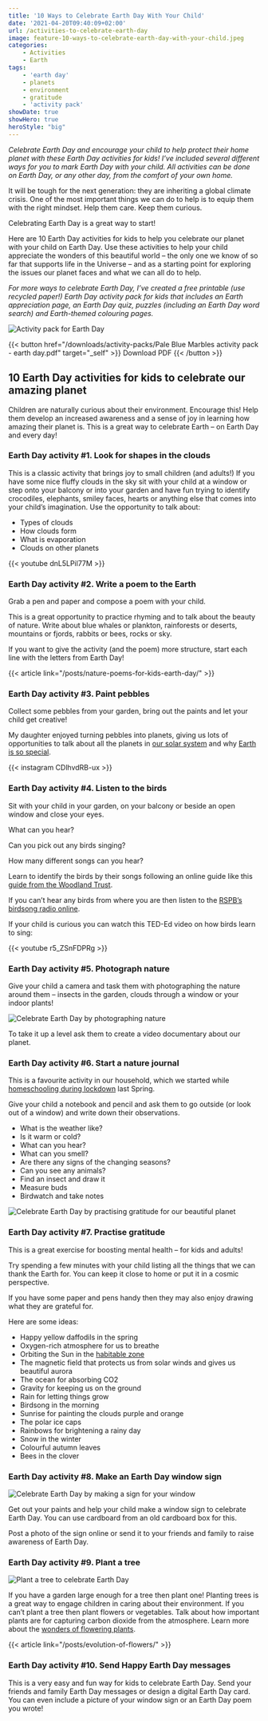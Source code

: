 ```yaml
---
title: '10 Ways to Celebrate Earth Day With Your Child'
date: '2021-04-20T09:40:09+02:00'
url: /activities-to-celebrate-earth-day
image: feature-10-ways-to-celebrate-earth-day-with-your-child.jpeg
categories:
    - Activities
    - Earth
tags:
    - 'earth day'
    - planets
    - environment
    - gratitude
    - 'activity pack'
showDate: true
showHero: true
heroStyle: "big"
---
```


*Celebrate Earth Day and encourage your child to help protect their home planet with these Earth Day activities for kids! I’ve included several different ways for you to mark Earth Day with your child. All activities can be done on Earth Day, or any other day, from the comfort of your own home.*

It will be tough for the next generation: they are inheriting a global climate crisis. One of the most important things we can do to help is to equip them with the right mindset. Help them care. Keep them curious.

Celebrating Earth Day is a great way to start!

Here are 10 Earth Day activities for kids to help you celebrate our planet with your child on Earth Day. Use these activities to help your child appreciate the wonders of this beautiful world – the only one we know of so far that supports life in the Universe – and as a starting point for exploring the issues our planet faces and what we can all do to help.

*For more ways to celebrate Earth Day, I’ve created a free printable (use recycled paper!) Earth Day activity pack for kids that includes an Earth appreciation page, an Earth Day quiz, puzzles (including an Earth Day word search) and Earth-themed colouring pages.*

![Activity pack for Earth Day](Earth-day-activity-pack-facebook.jpeg)

{{< button href="/downloads/activity-packs/Pale Blue Marbles activity pack - earth day.pdf" target="_self" >}}
Download PDF
{{< /button >}}

## 10 Earth Day activities for kids to celebrate our amazing planet

Children are naturally curious about their environment. Encourage this! Help them develop an increased awareness and a sense of joy in learning how amazing their planet is. This is a great way to celebrate Earth – on Earth Day and every day!

### Earth Day activity #1. Look for shapes in the clouds

This is a classic activity that brings joy to small children (and adults!) If you have some nice fluffy clouds in the sky sit with your child at a window or step onto your balcony or into your garden and have fun trying to identify crocodiles, elephants, smiley faces, hearts or anything else that comes into your child’s imagination. Use the opportunity to talk about:

- Types of clouds
- How clouds form
- What is evaporation
- Clouds on other planets

{{< youtube dnL5LPil77M >}}

### Earth Day activity #2. Write a poem to the Earth

Grab a pen and paper and compose a poem with your child.

This is a great opportunity to practice rhyming and to talk about the beauty of nature. Write about blue whales or plankton, rainforests or deserts, mountains or fjords, rabbits or bees, rocks or sky.

If you want to give the activity (and the poem) more structure, start each line with the letters from Earth Day!

{{< article link="/posts/nature-poems-for-kids-earth-day/" >}}

### Earth Day activity #3. Paint pebbles

Collect some pebbles from your garden, bring out the paints and let your child get creative!

My daughter enjoyed turning pebbles into planets, giving us lots of opportunities to talk about all the planets in [our solar system](https://www.palebluemarbles.com/how-big-is-the-solar-system/) and why [Earth is so special](https://www.palebluemarbles.com/what-does-habitability-mean/).

{{< instagram CDlhvdRB-ux >}}

### Earth Day activity #4. Listen to the birds

Sit with your child in your garden, on your balcony or beside an open window and close your eyes.

What can you hear?

Can you pick out any birds singing?

How many different songs can you hear?

Learn to identify the birds by their songs following an online guide like this [guide from the Woodland Trust](https://www.woodlandtrust.org.uk/blog/2019/04/identify-bird-song/).

If you can’t hear any birds from where you are then listen to the [RSPB’s birdsong radio online](https://www.rspb.org.uk/get-involved/campaigning/let-nature-sing/birdsong-radio/).

If your child is curious you can watch this TED-Ed video on how birds learn to sing:

{{< youtube r5_ZSnFDPRg >}}

### Earth Day activity #5. Photograph nature

Give your child a camera and task them with photographing the nature around them – insects in the garden, clouds through a window or your indoor plants!

![Celebrate Earth Day by photographing nature](/child-camera.jpeg "Photo by [Annie Spratt](https://unsplash.com/@anniespratt?utm_source=unsplash&utm_medium=referral&utm_content=creditCopyText) on [Unsplash](https://unsplash.com/s/photos/child-with-camera?utm_source=unsplash&utm_medium=referral&utm_content=creditCopyText)")

To take it up a level ask them to create a video documentary about our planet.

### Earth Day activity #6. Start a nature journal

This is a favourite activity in our household, which we started while [homeschooling during lockdown](https://www.palebluemarbles.com/the-words-you-dream-of-hearing-from-your-child/) last Spring.

Give your child a notebook and pencil and ask them to go outside (or look out of a window) and write down their observations.

- What is the weather like?
- Is it warm or cold?
- What can you hear?
- What can you smell?
- Are there any signs of the changing seasons?
- Can you see any animals?
- Find an insect and draw it
- Measure buds
- Birdwatch and take notes

![Celebrate Earth Day by practising gratitude for our beautiful planet](daffodils.jpg)

### Earth Day activity #7. Practise gratitude

This is a great exercise for boosting mental health – for kids and adults!

Try spending a few minutes with your child listing all the things that we can thank the Earth for. You can keep it close to home or put it in a cosmic perspective.

If you have some paper and pens handy then they may also enjoy drawing what they are grateful for.

Here are some ideas:

- Happy yellow daffodils in the spring
- Oxygen-rich atmosphere for us to breathe
- Orbiting the Sun in the [habitable zone](https://www.palebluemarbles.com/what-does-habitability-mean/)
- The magnetic field that protects us from solar winds and gives us beautiful aurora
- The ocean for absorbing CO2
- Gravity for keeping us on the ground
- Rain for letting things grow
- Birdsong in the morning
- Sunrise for painting the clouds purple and orange
- The polar ice caps
- Rainbows for brightening a rainy day
- Snow in the winter
- Colourful autumn leaves
- Bees in the clover

### Earth Day activity #8. Make an Earth Day window sign

![Celebrate Earth Day by making a sign for your window](earth-day.jpeg "Image by [purwaka seta](https://pixabay.com/users/purwakawebid-6622005/?utm_source=link-attribution&utm_medium=referral&utm_campaign=image&utm_content=4867842) from [Pixabay](https://pixabay.com/?utm_source=link-attribution&utm_medium=referral&utm_campaign=image&utm_content=4867842)")

Get out your paints and help your child make a window sign to celebrate Earth Day. You can use cardboard from an old cardboard box for this.

Post a photo of the sign online or send it to your friends and family to raise awareness of Earth Day.

### Earth Day activity #9. Plant a tree

![Plant a tree to celebrate Earth Day](child-gardening.jpeg "Photo by [Filip Urban](https://unsplash.com/@yngprmtv?utm_source=unsplash&utm_medium=referral&utm_content=creditCopyText) on [Unsplash](https://unsplash.com/s/photos/gardening?utm_source=unsplash&utm_medium=referral&utm_content=creditCopyText)")

If you have a garden large enough for a tree then plant one! Planting trees is a great way to engage children in caring about their environment. If you can’t plant a tree then plant flowers or vegetables. Talk about how important plants are for capturing carbon dioxide from the atmosphere. Learn more about the [wonders of flowering plants](https://www.palebluemarbles.com/evolution-of-flowers/). 

{{< article link="/posts/evolution-of-flowers/" >}}

### Earth Day activity #10. Send Happy Earth Day messages

This is a very easy and fun way for kids to celebrate Earth Day. Send your friends and family Earth Day messages or design a digital Earth Day card. You can even include a picture of your window sign or an Earth Day poem you wrote!
